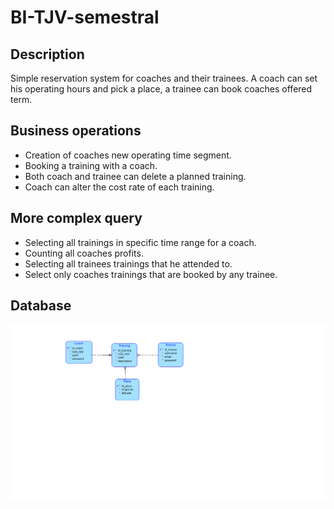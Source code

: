 # BI-TJV-semestral

## Description
Simple reservation system for coaches and their trainees. A coach can set his operating hours and pick a place, a trainee can book coaches offered term.
## Business operations
- Creation of coaches new operating time segment.
- Booking a training with a coach.
- Both coach and trainee can delete a planned training.
- Coach can alter the cost rate of each training.
## More complex query
- Selecting all trainings in specific time range for a coach.
- Counting all coaches profits.
- Selecting all trainees trainings that he attended to.
- Select only coaches trainings that are booked by any trainee.
## Database
<img src="./images/diagram.png">

